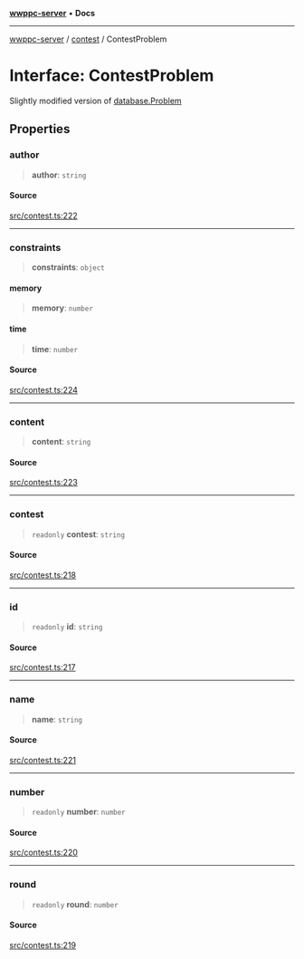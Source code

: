 [**wwppc-server**](../../README.md) • **Docs**

***

[wwppc-server](../../modules.md) / [contest](../README.md) / ContestProblem

# Interface: ContestProblem

Slightly modified version of [database.Problem](../../database/interfaces/Problem.md)

## Properties

### author

> **author**: `string`

#### Source

[src/contest.ts:222](https://github.com/WWPPC/WWPPC-server/blob/7d555ed708ef67895244cc584473d7c0aa4c1395/src/contest.ts#L222)

***

### constraints

> **constraints**: `object`

#### memory

> **memory**: `number`

#### time

> **time**: `number`

#### Source

[src/contest.ts:224](https://github.com/WWPPC/WWPPC-server/blob/7d555ed708ef67895244cc584473d7c0aa4c1395/src/contest.ts#L224)

***

### content

> **content**: `string`

#### Source

[src/contest.ts:223](https://github.com/WWPPC/WWPPC-server/blob/7d555ed708ef67895244cc584473d7c0aa4c1395/src/contest.ts#L223)

***

### contest

> `readonly` **contest**: `string`

#### Source

[src/contest.ts:218](https://github.com/WWPPC/WWPPC-server/blob/7d555ed708ef67895244cc584473d7c0aa4c1395/src/contest.ts#L218)

***

### id

> `readonly` **id**: `string`

#### Source

[src/contest.ts:217](https://github.com/WWPPC/WWPPC-server/blob/7d555ed708ef67895244cc584473d7c0aa4c1395/src/contest.ts#L217)

***

### name

> **name**: `string`

#### Source

[src/contest.ts:221](https://github.com/WWPPC/WWPPC-server/blob/7d555ed708ef67895244cc584473d7c0aa4c1395/src/contest.ts#L221)

***

### number

> `readonly` **number**: `number`

#### Source

[src/contest.ts:220](https://github.com/WWPPC/WWPPC-server/blob/7d555ed708ef67895244cc584473d7c0aa4c1395/src/contest.ts#L220)

***

### round

> `readonly` **round**: `number`

#### Source

[src/contest.ts:219](https://github.com/WWPPC/WWPPC-server/blob/7d555ed708ef67895244cc584473d7c0aa4c1395/src/contest.ts#L219)
